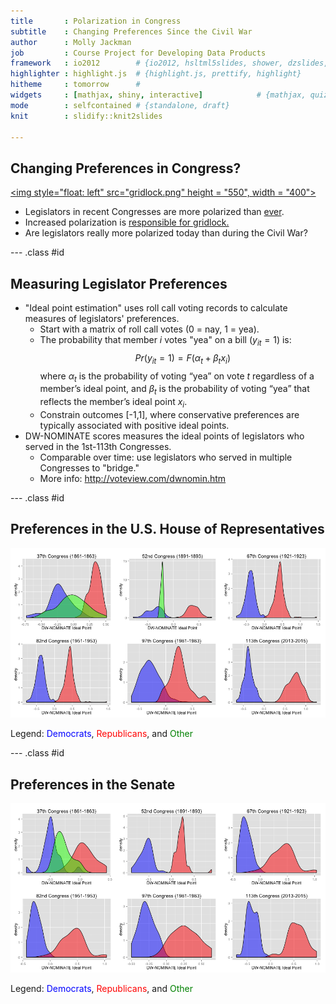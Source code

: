 ```yaml
---
title       : Polarization in Congress
subtitle    : Changing Preferences Since the Civil War
author      : Molly Jackman
job         : Course Project for Developing Data Products
framework   : io2012        # {io2012, hsltml5slides, shower, dzslides, ...}
highlighter : highlight.js  # {highlight.js, prettify, highlight}
hitheme     : tomorrow      # 
widgets     : [mathjax, shiny, interactive]            # {mathjax, quiz, bootstrap}
mode        : selfcontained # {standalone, draft}
knit        : slidify::knit2slides

---
```


## Changing Preferences in Congress?
<a href = "http://talkingpointsmemo.com/cafe/the-big-bang-theory-of-political-polarization-congress-gridlock"><img style="float: left" src="gridlock.png" height = "550", width = "400"></a>
* Legislators in recent Congresses are more polarized than [ever](http://www.nationaljournal.com/2013-vote-ratings/the-most-divided-congress-ever-at-least-until-next-year-20140206).
* Increased polarization is [responsible for gridlock.](http://www.washingtonpost.com/blogs/monkey-cage/wp/2014/01/13/how-political-polarization-creates-stalemate-and-undermines-lawmaking/)
* Are legislators really more polarized today than during the Civil War?


--- .class #id 

## Measuring Legislator Preferences
* "Ideal point estimation" uses roll call voting records to calculate measures of legislators' preferences.
  * Start with a matrix of roll call votes (0 = nay, 1 = yea).
  * The probability that member $i$ votes "yea" on a bill ($y_{it}=1$) is:
$$  Pr(y_{it}=1)=F(\alpha_{t}+\beta_{t}x_{i}) $$
where $\alpha_{t}$ is the probability of voting “yea” on vote $t$ regardless of a member’s ideal point, and $\beta_{t}$ is the probability of voting “yea” that reflects the member’s ideal point $x_{i}$.
  * Constrain outcomes [-1,1], where conservative preferences are typically associated with positive ideal points.
* DW-NOMINATE scores measures the ideal points of legislators who served in the 1st-113th Congresses. 
  * Comparable over time: use legislators who served in multiple Congresses to "bridge." 
  * More info: http://voteview.com/dwnomin.htm

--- .class #id 
## Preferences in the U.S. House of Representatives

![plot of chunk unnamed-chunk-1](assets/fig/unnamed-chunk-1-1.png) 

Legend: <span style="color:blue">Democrats</span>, <span style="color:red">Republicans</span>, and <span style="color:green">Other</span>


--- .class #id 
## Preferences in the Senate
![plot of chunk unnamed-chunk-2](assets/fig/unnamed-chunk-2-1.png) 

Legend: <span style="color:blue">Democrats</span>, <span style="color:red">Republicans</span>, and <span style="color:green">Other</span>


